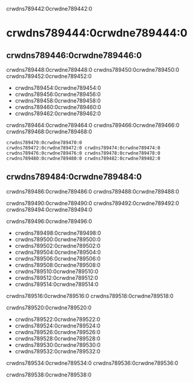 crwdns789442:0crwdne789442:0
# crwdns789444:0crwdne789444:0

## crwdns789446:0crwdne789446:0

crwdns789448:0crwdne789448:0 crwdns789450:0crwdne789450:0 crwdns789452:0crwdne789452:0
- crwdns789454:0crwdne789454:0
- crwdns789456:0crwdne789456:0
- crwdns789458:0crwdne789458:0
- crwdns789460:0crwdne789460:0
- crwdns789462:0crwdne789462:0

crwdns789464:0crwdne789464:0 crwdns789466:0crwdne789466:0 crwdns789468:0crwdne789468:0

```{figure} ../../figures/research-application-managers.jpg
crwdns789470:0crwdne789470:0
crwdns789472:0crwdne789472:0 crwdns789474:0crwdne789474:0 crwdns789476:0crwdne789476:0 crwdns789478:0crwdne789478:0 crwdns789480:0crwdne789480:0 crwdns789482:0crwdne789482:0
```


## crwdns789484:0crwdne789484:0

crwdns789486:0crwdne789486:0 crwdns789488:0crwdne789488:0

crwdns789490:0crwdne789490:0 crwdns789492:0crwdne789492:0 crwdns789494:0crwdne789494:0

crwdns789496:0crwdne789496:0
- crwdns789498:0crwdne789498:0
- crwdns789500:0crwdne789500:0
- crwdns789502:0crwdne789502:0
- crwdns789504:0crwdne789504:0
- crwdns789506:0crwdne789506:0
- crwdns789508:0crwdne789508:0
- crwdns789510:0crwdne789510:0
- crwdns789512:0crwdne789512:0
- crwdns789514:0crwdne789514:0

crwdns789516:0crwdne789516:0 crwdns789518:0crwdne789518:0

crwdns789520:0crwdne789520:0
- crwdns789522:0crwdne789522:0
- crwdns789524:0crwdne789524:0
- crwdns789526:0crwdne789526:0
- crwdns789528:0crwdne789528:0
- crwdns789530:0crwdne789530:0
- crwdns789532:0crwdne789532:0

crwdns789534:0crwdne789534:0 crwdns789536:0crwdne789536:0

crwdns789538:0crwdne789538:0

